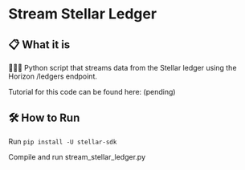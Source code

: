 # Stream Stellar Ledger

## 📋 What it is 
👨🏽‍💻 Python script that streams data from the Stellar ledger using the Horizon /ledgers endpoint. 

Tutorial for this code can be found here: (pending)

## 🛠 How to Run 
Run `pip install -U stellar-sdk` 

Compile and run stream_stellar_ledger.py


